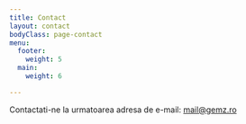 ```yaml
---
title: Contact
layout: contact
bodyClass: page-contact
menu:
  footer:
    weight: 5
  main:
    weight: 6

---
```

Contactati-ne la urmatoarea adresa de e-mail:
mail@gemz.ro